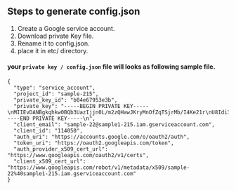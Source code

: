 ## Steps to generate config.json

   1. Create a Google service account.
   2. Download private Key file.
   3. Rename it to config.json.
   4. place it in etc/ directory.

#### your `private key / config.json` file will looks as following sample file.
```
{
  "type": "service_account",
  "project_id": "sample-215",
  "private_key_id": "b04e67953e3b",
  "private_key": "-----BEGIN PRIVATE KEY-----\nMIIEvDANBgkqhkw0BQb3UazIjjn0L/m2zQHawJKryMnOfZqTSjrMb/I4Ke21r\nU8Idi3a0A==\n-----END PRIVATE KEY-----\n",
  "client_email": "sample-22@sample1-215.iam.gserviceaccount.com",
  "client_id": "114050",
  "auth_uri": "https://accounts.google.com/o/oauth2/auth",
  "token_uri": "https://oauth2.googleapis.com/token",
  "auth_provider_x509_cert_url": "https://www.googleapis.com/oauth2/v1/certs",
  "client_x509_cert_url": "https://www.googleapis.com/robot/v1/metadata/x509/sample-22%40sample1-215.iam.gserviceaccount.com"
}
```

